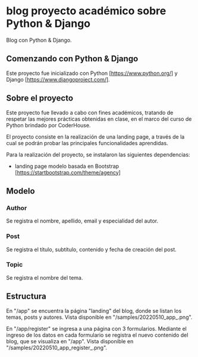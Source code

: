 # blog proyecto académico sobre Python & Django
Blog con Python & Django.

## Comenzando con Python & Django

Este proyecto fue inicializado con Python [https://www.python.org/] y Django [https://www.djangoproject.com/].

## Sobre el proyecto

Este proyecto fue llevado a cabo con fines académicos, tratando de respetar las mejores prácticas obtenidas en clase, en el marco del curso de Python brindado por CoderHouse.

El proyecto consiste en la realización de una landing page, a través de la cual se podrán probar las principales funcionalidades aprendidas.

Para la realización del proyecto, se instalaron las siguientes dependencias:

- landing page modelo basada en Bootstrap [https://startbootstrap.com/theme/agency]

## Modelo

### Author

Se registra el nombre, apellido, email y especialidad del autor.

### Post

Se registra el título, subtítulo, contenido y fecha de creación del post. 
### Topic

Se registra el nombre del tema.

## Estructura

En "/app" se encuentra la página "landing" del blog, donde se listan los temas, posts y autores. Vista disponible en "/samples/20220510_app_.png".

En "/app/register" se ingresa a una página con 3 formularios. Mediante el ingreso de los datos en cada formulario se registra el nuevo contenido del blog, que se visualiza en "/app". Vista disponible en "/samples/20220510_app_register_.png".
